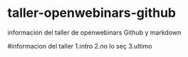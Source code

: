 # taller-openwebinars-github
informacion del taller de openwebinars Github y markdown

#informacion del taller
1.intro
2.no lo seç
3.ultimo
